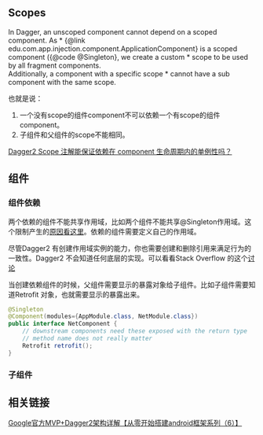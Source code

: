 ## Scopes  
In Dagger, an unscoped component cannot depend on a scoped component. As * {@link edu.com.app.injection.component.ApplicationComponent} is a scoped component ({@code @Singleton}, we create a custom  * scope to be used by all fragment components.   
Additionally, a component with a specific scope * cannot have a sub component with the same scope.    

也就是说：  
1. 一个没有scope的组件component不可以依赖一个有scope的组件component。  
2. 子组件和父组件的scope不能相同。  

[Dagger2 Scope 注解能保证依赖在 component 生命周期内的单例性吗？](https://blog.piasy.com/2016/04/11/Dagger2-Scope-Instance/)



## 组件
### 组件依赖  
两个依赖的组件不能共享作用域，比如两个组件不能共享@Singleton作用域。这个限制产生的[原因看这里](https://github.com/google/dagger/issues/107#issuecomment-71073298)。依赖的组件需要定义自己的作用域。     

尽管Dagger2 有创建作用域实例的能力，你也需要创建和删除引用来满足行为的一致性。Dagger2 不会知道任何底层的实现。可以看看Stack Overflow 的这个[讨论](https://stackoverflow.com/questions/28411352/what-determines-the-lifecycle-of-a-component-object-graph-in-dagger-2)  

当创建依赖组件的时候，父组件需要显示的暴露对象给子组件。比如子组件需要知道Retrofit 对象，也就需要显示的暴露出来。
```java
@Singleton
@Component(modules={AppModule.class, NetModule.class})
public interface NetComponent {
    // downstream components need these exposed with the return type
    // method name does not really matter
    Retrofit retrofit();
}
```
### 子组件  



## 相关链接
[Google官方MVP+Dagger2架构详解【从零开始搭建android框架系列（6）】](http://www.jianshu.com/p/01d3c014b0b1)  
